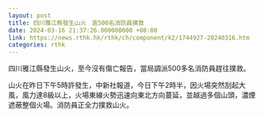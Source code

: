 ```yaml
---
layout: post
title: 四川雅江縣發生山火　逾500名消防員撲救
date: 2024-03-16 21:37:26.000000000 +08:00
link: https://news.rthk.hk/rthk/ch/component/k2/1744927-20240316.htm
categories: rthk
---
```


四川雅江縣發生山火，至今沒有傷亡報告，當局調派500多名消防員趕往撲救。 

山火在昨日下午5時許發生，中新社報道，今日下午2時半，因火場突然刮起大風，風力達8級以上，火場東線火勢迅速向東北方向蔓延，並越過多個山頭，濃煙遮蔽整個火場。消防員正全力撲救山火。
